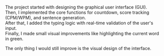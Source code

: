 The project started with designing the graphical user interface (GUI).  
Then, I implemented the core functions for countdown, score tracking (CPM/WPM), and sentence generation.  
After that, I added the typing logic with real-time validation of the user's input.  
Finally, I made small visual improvements like highlighting the current word in green.

The only thing I would still improve is the visual design of the interface.